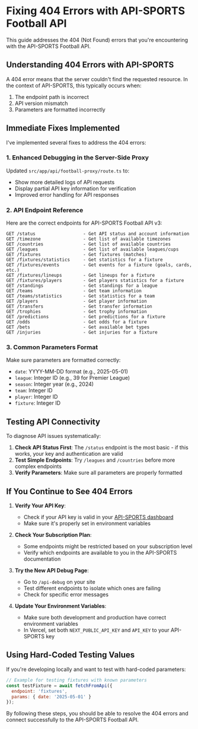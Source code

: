 # Fixing 404 Errors with API-SPORTS Football API

This guide addresses the 404 (Not Found) errors that you're encountering with the API-SPORTS Football API.

## Understanding 404 Errors with API-SPORTS

A 404 error means that the server couldn't find the requested resource. In the context of API-SPORTS, this typically occurs when:

1. The endpoint path is incorrect
2. API version mismatch
3. Parameters are formatted incorrectly

## Immediate Fixes Implemented

I've implemented several fixes to address the 404 errors:

### 1. Enhanced Debugging in the Server-Side Proxy

Updated `src/app/api/football-proxy/route.ts` to:
- Show more detailed logs of API requests
- Display partial API key information for verification
- Improved error handling for API responses

### 2. API Endpoint Reference

Here are the correct endpoints for API-SPORTS Football API v3:

```
GET /status                  - Get API status and account information
GET /timezone                - Get list of available timezones
GET /countries               - Get list of available countries
GET /leagues                 - Get list of available leagues/cups
GET /fixtures                - Get fixtures (matches)
GET /fixtures/statistics     - Get statistics for a fixture
GET /fixtures/events         - Get events for a fixture (goals, cards, etc.)
GET /fixtures/lineups        - Get lineups for a fixture
GET /fixtures/players        - Get players statistics for a fixture
GET /standings               - Get standings for a league
GET /teams                   - Get team information
GET /teams/statistics        - Get statistics for a team
GET /players                 - Get player information
GET /transfers               - Get transfer information
GET /trophies                - Get trophy information
GET /predictions             - Get predictions for a fixture
GET /odds                    - Get odds for a fixture
GET /bets                    - Get available bet types
GET /injuries                - Get injuries for a fixture
```

### 3. Common Parameters Format

Make sure parameters are formatted correctly:

- `date`: YYYY-MM-DD format (e.g., 2025-05-01)
- `league`: Integer ID (e.g., 39 for Premier League)
- `season`: Integer year (e.g., 2024)
- `team`: Integer ID
- `player`: Integer ID
- `fixture`: Integer ID

## Testing API Connectivity

To diagnose API issues systematically:

1. **Check API Status First**: The `/status` endpoint is the most basic - if this works, your key and authentication are valid
2. **Test Simple Endpoints**: Try `/leagues` and `/countries` before more complex endpoints
3. **Verify Parameters**: Make sure all parameters are properly formatted

## If You Continue to See 404 Errors

1. **Verify Your API Key**: 
   - Check if your API key is valid in your [API-SPORTS dashboard](https://dashboard.api-sports.io/)
   - Make sure it's properly set in environment variables

2. **Check Your Subscription Plan**:
   - Some endpoints might be restricted based on your subscription level
   - Verify which endpoints are available to you in the API-SPORTS documentation

3. **Try the New API Debug Page**:
   - Go to `/api-debug` on your site
   - Test different endpoints to isolate which ones are failing
   - Check for specific error messages

4. **Update Your Environment Variables**:
   - Make sure both development and production have correct environment variables
   - In Vercel, set both `NEXT_PUBLIC_API_KEY` and `API_KEY` to your API-SPORTS key

## Using Hard-Coded Testing Values

If you're developing locally and want to test with hard-coded parameters:

```javascript
// Example for testing fixtures with known parameters
const testFixture = await fetchFromApi({
  endpoint: 'fixtures',
  params: { date: '2025-05-01' }
});
```

By following these steps, you should be able to resolve the 404 errors and connect successfully to the API-SPORTS Football API.
